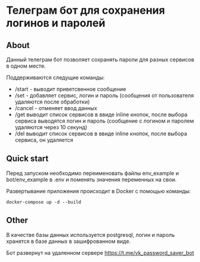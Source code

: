 # Телеграм бот для сохранения логинов и паролей
## **About**
Данный телеграм бот позволяет сохранять пароли для разных сервисов в одном месте.

Поддерживаются следущие команды:
- /start - выводит приветсвенное сообщение
- /set - добавляет сервис, логин и пароль (сообщения от пользователя удаляются после обработки)
- /cancel - отменяет ввод данных 
- /get выводит список сервисов в ввиде inline кнопок, после выбора сервиса выводятся логин и пароль (сообщение с логином и паролем удаляются через 10 секунд)
- /del выводит список сервисов в ввиде inline кнопок, после выбора сервиса, он удаляется

## **Quick start**
Перед запуском необходимо переименовать файлы env_example и bot/env_example в .env и поменять значения переменных на свои.

Развертывание приложения происходит в Docker с помощью команды: 
```
docker-compose up -d --build
```
## **Other**
В качестве базы данных используется postgresql, логин и пароль хранятся в базе данных в зашифрованном виде.

Бот развернут на удаленном сервере https://t.me/vk_password_saver_bot
